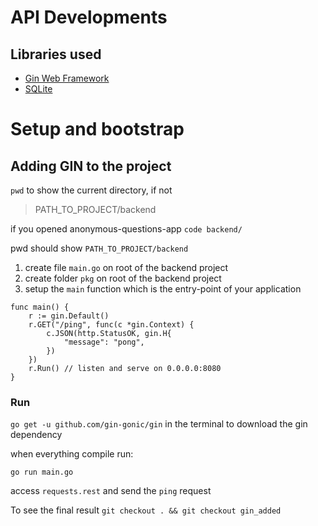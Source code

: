 # API Developments

## Libraries used
- [Gin Web Framework](https://github.com/gin-gonic)
- [SQLite](https://github.com/glebarez/sqlite)

# Setup and bootstrap

## Adding GIN to the project

`pwd` to show the current directory, if not

> PATH_TO_PROJECT/backend

if you opened anonymous-questions-app
`code backend/`

pwd should show `PATH_TO_PROJECT/backend`

1. create file `main.go` on root of the backend project
1. create folder `pkg` on root of the backend project
1. setup the `main` function which is the entry-point of your application

```
func main() {
	r := gin.Default()
	r.GET("/ping", func(c *gin.Context) {
		c.JSON(http.StatusOK, gin.H{
			"message": "pong",
		})
	})
	r.Run() // listen and serve on 0.0.0.0:8080
}
```

### Run 

`go get -u github.com/gin-gonic/gin` in the terminal to download the gin dependency

when everything compile run:

`go run main.go`

access `requests.rest` and send the `ping` request

To see the final result `git checkout . && git checkout gin_added`